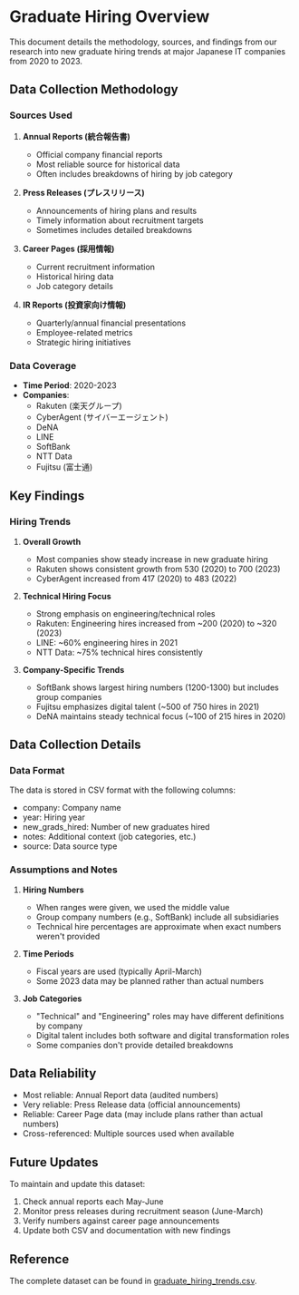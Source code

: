 # Graduate Hiring Overview

This document details the methodology, sources, and findings from our research into new graduate hiring trends at major Japanese IT companies from 2020 to 2023.

## Data Collection Methodology

### Sources Used
1. **Annual Reports (統合報告書)**
   - Official company financial reports
   - Most reliable source for historical data
   - Often includes breakdowns of hiring by job category

2. **Press Releases (プレスリリース)**
   - Announcements of hiring plans and results
   - Timely information about recruitment targets
   - Sometimes includes detailed breakdowns

3. **Career Pages (採用情報)**
   - Current recruitment information
   - Historical hiring data
   - Job category details

4. **IR Reports (投資家向け情報)**
   - Quarterly/annual financial presentations
   - Employee-related metrics
   - Strategic hiring initiatives

### Data Coverage
- **Time Period**: 2020-2023
- **Companies**:
  - Rakuten (楽天グループ)
  - CyberAgent (サイバーエージェント)
  - DeNA
  - LINE
  - SoftBank
  - NTT Data
  - Fujitsu (富士通)

## Key Findings

### Hiring Trends
1. **Overall Growth**
   - Most companies show steady increase in new graduate hiring
   - Rakuten shows consistent growth from 530 (2020) to 700 (2023)
   - CyberAgent increased from 417 (2020) to 483 (2022)

2. **Technical Hiring Focus**
   - Strong emphasis on engineering/technical roles
   - Rakuten: Engineering hires increased from ~200 (2020) to ~320 (2023)
   - LINE: ~60% engineering hires in 2021
   - NTT Data: ~75% technical hires consistently

3. **Company-Specific Trends**
   - SoftBank shows largest hiring numbers (1200-1300) but includes group companies
   - Fujitsu emphasizes digital talent (~500 of 750 hires in 2021)
   - DeNA maintains steady technical focus (~100 of 215 hires in 2020)

## Data Collection Details

### Data Format
The data is stored in CSV format with the following columns:
- company: Company name
- year: Hiring year
- new_grads_hired: Number of new graduates hired
- notes: Additional context (job categories, etc.)
- source: Data source type

### Assumptions and Notes
1. **Hiring Numbers**
   - When ranges were given, we used the middle value
   - Group company numbers (e.g., SoftBank) include all subsidiaries
   - Technical hire percentages are approximate when exact numbers weren't provided

2. **Time Periods**
   - Fiscal years are used (typically April-March)
   - Some 2023 data may be planned rather than actual numbers

3. **Job Categories**
   - "Technical" and "Engineering" roles may have different definitions by company
   - Digital talent includes both software and digital transformation roles
   - Some companies don't provide detailed breakdowns

## Data Reliability
- Most reliable: Annual Report data (audited numbers)
- Very reliable: Press Release data (official announcements)
- Reliable: Career Page data (may include plans rather than actual numbers)
- Cross-referenced: Multiple sources used when available

## Future Updates
To maintain and update this dataset:
1. Check annual reports each May-June
2. Monitor press releases during recruitment season (June-March)
3. Verify numbers against career page announcements
4. Update both CSV and documentation with new findings

## Reference
The complete dataset can be found in [graduate_hiring_trends.csv](graduate_hiring_trends.csv).
